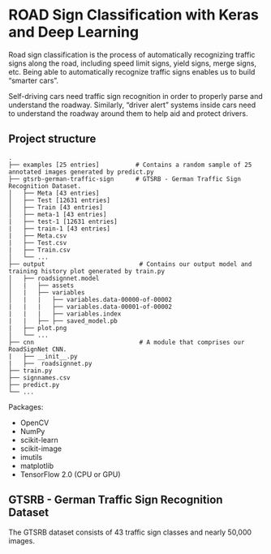 # ROAD Sign Classification with Keras and Deep Learning

Road sign classification is the process of automatically recognizing traffic signs along the road, including speed limit signs, yield signs, merge signs, etc. Being able to automatically recognize traffic signs enables us to build “smarter cars”.

Self-driving cars need traffic sign recognition in order to properly parse and understand the roadway. Similarly, “driver alert” systems inside cars need to understand the roadway around them to help aid and protect drivers.

## **Project structure**
    .
    ├── examples [25 entries]          # Contains a random sample of 25 annotated images generated by predict.py
    ├── gtsrb-german-traffic-sign      # GTSRB - German Traffic Sign Recognition Dataset.              
    │   ├── Meta [43 entries]            
    │   ├── Test [12631 entries]             
    │   ├── Train [43 entries]            
    │   ├── meta-1 [43 entries]
    |   ├── test-1 [12631 entries]
    |   ├── train-1 [43 entries]
    |   ├── Meta.csv
    |   ├── Test.csv
    |   ├── Train.csv
    │   └── ...
    ├── output                          # Contains our output model and training history plot generated by train.py                 
    │   ├── roadsignnet.model           
    │   |   ├── assets           
    │   |   ├── variables            
    │   |   |   ├── variables.data-00000-of-00002
    |   |   |   ├── variables.data-00001-of-00002
    |   |   |   ├── variables.index
    |   |   ├── ├── saved_model.pb
    |   ├── plot.png
    │   └── ...
    ├── cnn                             # A module that comprises our RoadSignNet CNN.
    |   ├── __init__.py
    |   ├──  roadsignnet.py
    ├── train.py
    ├── signnames.csv
    ├── predict.py
    └── ...

Packages:
- OpenCV
- NumPy
- scikit-learn
- scikit-image
- imutils
- matplotlib
- TensorFlow 2.0 (CPU or GPU)

## **GTSRB - German Traffic Sign Recognition Dataset**
The GTSRB dataset consists of 43 traffic sign classes and nearly 50,000 images.




